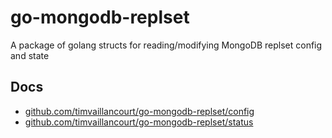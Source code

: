 # go-mongodb-replset
A package of golang structs for reading/modifying MongoDB replset config and state


## Docs
- [github.com/timvaillancourt/go-mongodb-replset/config](https://godoc.org/github.com/timvaillancourt/go-mongodb-replset/config)
- [github.com/timvaillancourt/go-mongodb-replset/status](https://godoc.org/github.com/timvaillancourt/go-mongodb-replset/status)
